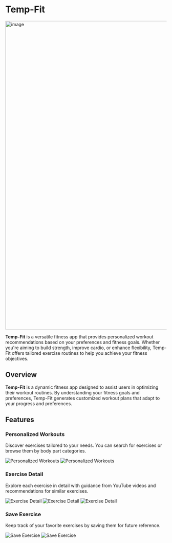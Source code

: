 # Temp-Fit

<img width="960" alt="image" src="https://github.com/abhinav-217/temp-fit/assets/85096129/b6287e1f-fcfe-49e0-bb0c-c955e7569d0b">


**Temp-Fit** is a versatile fitness app that provides personalized workout recommendations based on your preferences and fitness goals. Whether you're aiming to build strength, improve cardio, or enhance flexibility, Temp-Fit offers tailored exercise routines to help you achieve your fitness objectives.

## Overview

**Temp-Fit** is a dynamic fitness app designed to assist users in optimizing their workout routines. By understanding your fitness goals and preferences, Temp-Fit generates customized workout plans that adapt to your progress and preferences.

## Features

### Personalized Workouts

Discover exercises tailored to your needs. You can search for exercises or browse them by body part categories.

![Personalized Workouts](https://github.com/abhinav-217/temp-fit/raw/main/assets/85096129/39039dd1-a3d0-4204-affa-91bcbf8ce599.png)
![Personalized Workouts](https://github.com/abhinav-217/temp-fit/raw/main/assets/85096129/9f96d1f7-479b-4cae-be9d-ab66853691ba.png)

### Exercise Detail

Explore each exercise in detail with guidance from YouTube videos and recommendations for similar exercises.

![Exercise Detail](https://github.com/abhinav-217/temp-fit/raw/main/assets/85096129/54cb85af-65c6-46dd-bb58-98b8a39c8f87.png)
![Exercise Detail](https://github.com/abhinav-217/temp-fit/raw/main/assets/85096129/cf40c921-3cc8-4337-b42a-e311d428b358.png)
![Exercise Detail](https://github.com/abhinav-217/temp-fit/raw/main/assets/85096129/4c8f2552-f540-4a66-9d61-7f154ab2c8ac.png)

### Save Exercise

Keep track of your favorite exercises by saving them for future reference.

![Save Exercise](https://github.com/abhinav-217/temp-fit/raw/main/assets/85096129/17080807-29b6-4a82-a4d5-d87ef8bdbbba.png)
![Save Exercise](https://github.com/abhinav-217/temp-fit/raw/main/assets/85096129/c1a42f42-2538-410d-93bd-f6c18a6841be.png)
